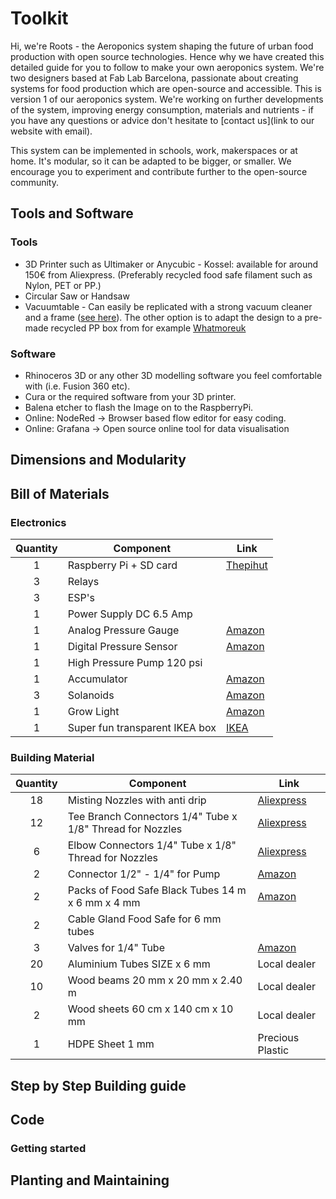 # Toolkit

Hi, we're Roots - the Aeroponics system shaping the future of urban food production with open source technologies. Hence why we have created this detailed guide for you to follow to make your own aeroponics system. We're two designers based at Fab Lab Barcelona, passionate about creating systems for food production which are open-source and accessible.
This is version 1 of our aeroponics system. We're working on further developments of the system, improving energy consumption, materials and nutrients - if you have any questions or advice don't hesitate to [contact us](link to our website with email).

This system can be implemented in schools, work, makerspaces or at home. It's modular, so it can be adapted to be bigger, or smaller. We encourage you to experiment and contribute further to the open-source community.


## Tools and Software

### Tools
- 3D Printer such as Ultimaker or Anycubic - Kossel: available for around 150€ from Aliexpress. (Preferably recycled food safe filament such as Nylon, PET or PP.)
- Circular Saw or Handsaw
- Vacuumtable - Can easily be replicated with a strong vacuum cleaner and a frame ([see here](https://www.youtube.com/watch?v=O790OvRy1rc)). The other option is to adapt the design to a pre-made recycled PP box from for example [Whatmoreuk](https://www.whatmoreuk.com/product/wham-bam-36l-h-duty-box-lid-grey-upcycled/)

### Software
- Rhinoceros 3D or any other 3D modelling software you feel comfortable with (i.e. Fusion 360 etc).
- Cura or the required software from your 3D printer.
- Balena etcher to flash the Image on to the RaspberryPi.
- Online: NodeRed → Browser based flow editor for easy coding.
- Online: Grafana → Open source online tool for data visualisation


## Dimensions and Modularity


## Bill of Materials


### Electronics

| Quantity | Component              | Link                      |
| :-------:|------------------------| --------------------------|
| 1        | Raspberry Pi + SD card | [Thepihut](https://thepihut.com/products/raspberry-pi-4-model-b)|
| 3        | Relays                 |              |
| 3        | ESP's                  |              |
| 1        | Power Supply DC 6.5 Amp|              |
| 1        | Analog Pressure Gauge  |[Amazon](https://www.amazon.com/Express-Water-Pressure-Fittings-Connection/dp/B01KU6C4E8)|
| 1        | Digital Pressure Sensor|[Amazon](https://www.amazon.es/gp/product/B07MW7K98H/ref=ppx_yo_dt_b_asin_title_o01_s00?ie=UTF8&psc=1)|
| 1        | High Pressure Pump 120 psi|           |
| 1        | Accumulator            |[Amazon](https://www.amazon.com/Seaflo-Accumulator-Control-Internal-Bladder/dp/B01MUYL8F8/ref=sr_1_4?crid=3OMYBMJT1AQTZ&keywords=accumulator+tank&qid=1564136829&s=gateway&sprefix=accumulator%2Caps%2C224&sr=8-4)|
| 3        | Solanoids              |[Amazon](https://www.amazon.com/gp/product/B016MP1HX0/ref=ppx_yo_dt_b_asin_title_o00__o00_s00?ie=UTF8&psc=1)|
| 1        | Grow Light             |[Amazon](https://www.amazon.de/MIXC-Pflanzenlampe-Vollspektrum-Pflanzenetiketten-Gartenger%C3%A4te/dp/B07DNRP8FW/ref=sr_1_10?__mk_de_DE=%C3%85M%C3%85%C5%BD%C3%95%C3%91&keywords=grow+light&qid=1566895894&s=gateway&sr=8-10)|
| 1        | Super fun transparent IKEA box |[IKEA](https://www.ikea.com/es/en/p/samla-box-transparent-30102974/)|

### Building Material

| Quantity| Component              | Link         |
| :------:|------------------------| -------------|
| 18      | Misting Nozzles with anti drip |[Aliexpress](https://www.aliexpress.com/item/32996003445.html?spm=a2g0s.9042311.0.0.16c34c4daf9BCl)|
| 12      | Tee Branch Connectors 1/4" Tube x 1/8" Thread for Nozzles|[Aliexpress](https://www.aliexpress.com/item/32732491363.html?spm=a2g0o.cart.0.0.33cb3c00265YNW&mp=1)|
| 6       | Elbow Connectors 1/4" Tube x 1/8" Thread for Nozzles|[Aliexpress](https://www.aliexpress.com/item/32826067687.html?spm=a2g0s.9042311.0.0.16c34c4daf9BCl)|
| 2       | Connector 1/2" - 1/4" for Pump|[Amazon](https://www.amazon.es/gp/product/B07GDFTFBK/ref=ppx_yo_dt_b_asin_title_o02_s01?ie=UTF8&psc=1)|
| 2       | Packs of Food Safe Black Tubes 14 m x 6 mm x 4 mm|[Amazon](https://www.amazon.es/gp/product/B00N3WMJQK/ref=ppx_yo_dt_b_asin_title_o04_s00?ie=UTF8&psc=1)|
| 2       | Cable Gland Food Safe for 6 mm tubes|              |
| 3       | Valves for 1/4" Tube|[Amazon](https://www.amazon.es/gp/product/B01D4O844M/ref=ppx_yo_dt_b_asin_title_o00_s00?ie=UTF8&psc=1)|
| 20      | Aluminium Tubes SIZE x 6 mm| Local dealer |
| 10      | Wood beams 20 mm x 20 mm x 2.40 m| Local dealer |
| 2       | Wood sheets 60 cm x 140 cm x 10 mm| Local dealer |
| 1       | HDPE Sheet 1 mm | Precious Plastic |


## Step by Step Building guide

## Code

### Getting started

## Planting and Maintaining
